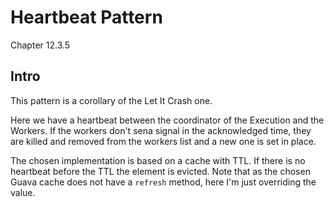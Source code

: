 # Heartbeat Pattern

Chapter 12.3.5

## Intro

This pattern is a corollary of the Let It Crash one.

Here we have a heartbeat between the coordinator of the Execution and the Workers. If the workers don't sena signal in
the acknowledged time, they are killed and removed from the workers list and a new one is set in place.

The chosen implementation is based on a cache with TTL. If there is no heartbeat before the TTL the element is evicted.
Note that as the chosen Guava cache does not have a `refresh` method, here I'm just overriding the value. 